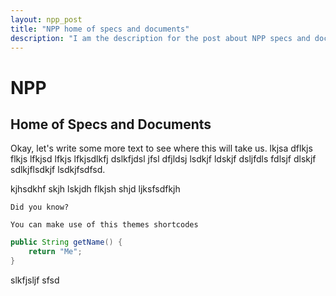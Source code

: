 ```yaml
---
layout: npp_post
title: "NPP home of specs and documents"
description: "I am the description for the post about NPP specs and documents"
---
```

# NPP
## Home of Specs and Documents
Okay, let's write some more text to see where this will take us. lkjsa dflkjs flkjs lfkjsd lfkjs lfkjsdlkfj dslkfjdsl jfsl dfjldsj lsdkjf ldskjf dsljfdls fdlsjf dlskjf sdlkjflsdkjf lsdkjfsdfsd.

kjhsdkhf skjh lskjdh flkjsh shjd ljksfsdfkjh 

```tip
Did you know?

You can make use of this themes shortcodes
```

```java
public String getName() {
	return "Me";
}
```

slkfjsljf sfsd


